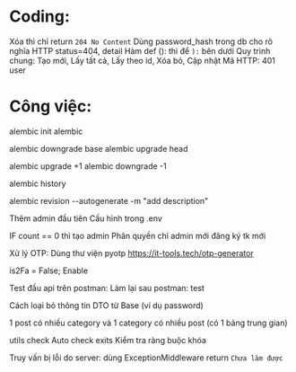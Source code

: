 <!-- Học thư viện pydantic -->
<!-- Học thư viện datetime -->
<!-- Học thư viện faker -->
<!-- Học thư viện typing python -->
<!-- Học Git -->
<!-- Học NodeJS MSA có post comment -->
<!-- mongodb -->

# Coding:

Xóa thì chỉ return `204 No Content`
Dùng password_hash trong db cho rõ nghĩa
HTTP status=404, detail
Hàm def (): thì để `):` bên dưới
Quy trình chung: Tạo mới, Lấy tất cả, Lấy theo id, Xóa bỏ, Cập nhật
Mã HTTP: 401 user

# Công việc:

<!-- Sử dụng FastAPI framework (python) -->

<!-- !FastAPI -->

<!-- Sử dụng thư viện SQLAlchemy -->
<!-- Xây dựng 3 bảng -->

<!-- !SQLAlchemy -->
<!-- !ORM -->

<!-- Sử dụng method get/put/delete/post -->

<!-- Xác thực và phân quyền: -->
<!-- Thêm 1 bảng user -->
<!-- role là 1 hàng trong bảng với 2 loại "admin" và "user" -->
<!-- Password mã hóa rồi mới lưu vào database -->

<!-- Xác thực bằng jwt -->
<!-- jwt có xác thực thêm quyền của user -->
<!-- Các đầu api được phân quyền theo quyền của user -->

<!-- Phân quyền: -->
<!-- Admin all và CRUD thể loại -->
<!-- Thêm sửa xóa (posts, comment) chỉ chủ nhân -->

<!-- !jwt -->
<!-- !json -->
<!-- !hash -->

<!-- Sử dụng docker -->
<!-- Sử dụng mysql trong docker -->

<!-- !docker -->

<!-- Xử lý connect db với: -->
<!-- retry_delay: Thời gian chờ thử lại -->
<!-- retries: Số lần thử lại -->

<!-- Thêm validate: -->
<!-- dùng field_validator -->
<!-- và regex -->

<!-- !regex -->

<!-- Chuyển từ http sang https -->
<!-- !SSL -->

<!-- Dùng alembic quản lý SQL -->
<!-- Quản lý SQL .v1 .v2 Migration: Dùng `alembic` -->

alembic init alembic

alembic downgrade base
alembic upgrade head

alembic upgrade +1
alembic downgrade -1

alembic history

alembic revision --autogenerate -m "add description"

<!-- !alembic -->
<!-- @ Muốn dùng lệnh -->
<!-- alembic upgrade head -->
<!-- trong docker nhưng db chưa khởi động -->
<!-- dùng file .sh -->

Thêm admin đầu tiên
Cấu hình trong .env

IF count == 0 thì tạo admin
Phân quyền chỉ admin mới đăng ký tk mới

<!-- @ Có dùng trực tiếp trong app/api  -->
<!-- https://gist.github.com/jsmsalt/26bf25844870d59eee17997727e3a631 -->

<!-- ################### -->

Xử lý OTP: Dùng thư viện pyotp
https://it-tools.tech/otp-generator

is2Fa = False; Enable

<!-- !pyotp -->
<!-- https://pyauth.github.io/pyotp -->
<!-- !Học thuật toán HOTP, TOTP -->
<!-- https://www.onelogin.com/learn/otp-totp-hotp -->

<!-- https://pinonote.wordpress.com/2018/11/27/thuat-toan-hmac-based-one-time-password-algorithm-hotp-va-time-based-one-time-password-totp-trong-google-authenticator/ -->

<!-- -->

<!-- !3 cái này làm xong thì xóa báo cáo -->

<!-- thêm sub id trong jwt để truy vấn user id trong post comment `tokent: user_id,` -->

<!-- Thêm 2 class Minxi chung: Tên bảng và thời gian create_at, update_at -->

<!-- Thử hết hạn jwt? 2 giây -->

<!-- ! -->

Test đầu api trên postman:
Làm lại sau
postman: test

<!-- ! Học Postman -->

<!-- -->

<!-- Thêm gửi email quên mật khẩu  : Dùng mailhong -->


<!-- Thêm logging xóa sau một giờ, 7 ngày 30 60 90.... env -->
<!-- ! Học thư viện log -->

<!-- Thêm gợi ý DTO có thể dùng fAker -->

Cách loại bỏ thông tin DTO từ Base (ví dụ password)

1 post có nhiều category và 1 category có nhiều post (có 1 bảng trung gian)

utils check Auto check exits Kiểm tra ràng buộc khóa

Truy vấn bị lỗi do server: dùng ExceptionMiddleware return
`Chưa làm được`

<!-- @Nhưng tất cả lỗi DB đều bị return -->

